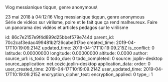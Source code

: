 Vlog messianique tiqqun, genre anonymous\

23 mai 2018 à 04:12:16
Vlog messianique tiqqun, genre anonymous\
Série de vidéos sur virilsme, poire et le fait que ça rend malheureux.
Faire un panorama des vidéos et articles pedagos sur le virilisme


id: 86c7e2157e9f4d899d25bbef579e744d
parent_id: 70c2caf3edac499481b2f26cabe317be
created_time: 2019-04-17T10:19:09.214Z
updated_time: 2019-04-17T10:19:09.215Z
is_conflict: 0
latitude: 0.00000000
longitude: 0.00000000
altitude: 0.0000
author: 
source_url: 
is_todo: 0
todo_due: 0
todo_completed: 0
source: joplin-desktop
source_application: net.cozic.joplin-desktop
application_data: 
order: 0
user_created_time: 2019-04-17T10:19:09.214Z
user_updated_time: 2019-04-17T10:19:09.215Z
encryption_cipher_text: 
encryption_applied: 0
type_: 1